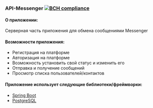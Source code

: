 ### API-Messenger [![BCH compliance](https://bettercodehub.com/edge/badge/Gnucheva/API-Messenger?branch=main)](https://bettercodehub.com/)

#### О приложении:
Серверная часть приложения для обмена сообщениями Messenger

#### Возможности приложения:
* Регистрация на платформе
* Авторизация на платформе 
* Возможность установить свой статус и изменить его 
* Отправка и получение сообщений 
* Просмотр списка пользователей/контактов

#### Приложение использует следующие библиотеки/фреймворки:
 * [Spring Boot](https://spring.io/projects/spring-boot)
 * [PostgreSQL](https://en.wikipedia.org/wiki/PostgreSQL)


